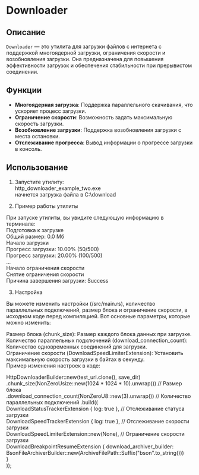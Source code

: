 # Downloader

## Описание
`Downloader` — это утилита для загрузки файлов с интернета с поддержкой многоядерной загрузки, ограничения скорости и возобновления загрузки. Она предназначена для повышения эффективности загрузок и обеспечения стабильности при прерывистом соединении.

## Функции
- **Многоядерная загрузка**: Поддержка параллельного скачивания, что ускоряет процесс загрузки.
- **Ограничение скорости**: Возможность задать максимальную скорость загрузки.
- **Возобновление загрузки**: Поддержка возобновления загрузки с места остановки.
- **Отслеживание прогресса**: Вывод информации о прогрессе загрузки в консоль.


## Использование
1. Запустите утилиту:<br>
http_downloader_example_two.exe<br>
начнется загрузка файла в C:\download<br>

2. Пример работы утилиты
   
При запуске утилиты, вы увидите следующую информацию в терминале:<br>
Подготовка к загрузке<br>
Общий размер: 0.0 Мб<br>
Начало загрузки<br>
Прогресс загрузки: 10.00% (50/500)<br>
Прогресс загрузки: 20.00% (100/500)<br>
...<br>
Начало ограничения скорости<br>
Снятие ограничения скорости<br>
Причина завершения загрузки: Success<br>

3. Настройка
   
Вы можете изменить настройки  (/src/main.rs),  количество параллельных подключений, размер блока и ограничение скорости, в исходном коде перед компиляцией. Вот основные параметры, которые можно изменить:

Размер блока (chunk_size): Размер каждого блока данных при загрузке.<br>
Количество параллельных подключений (download_connection_count): Количество одновременных соединений для загрузки.<br>
Ограничение скорости (DownloadSpeedLimiterExtension): Установить максимальную скорость загрузки в байтах в секунду.<br>
Пример изменения настроек в коде:<br>


HttpDownloaderBuilder::new(test_url.clone(), save_dir)<br>
    .chunk_size(NonZeroUsize::new(1024 * 1024 * 10).unwrap()) // Размер блока<br>
    .download_connection_count(NonZeroU8::new(3).unwrap())    // Количество параллельных подключений
    .build((<br>
        DownloadStatusTrackerExtension { log: true },       // Отслеживание статуса загрузки<br>
        DownloadSpeedTrackerExtension { log: true },       // Отслеживание скорости загрузки<br>
        DownloadSpeedLimiterExtension::new(None),          // Ограничение скорости загрузки<br>
        DownloadBreakpointResumeExtension {
            download_archiver_builder: BsonFileArchiverBuilder::new(ArchiveFilePath::Suffix("bson".to_string()))<br>
        }<br>
    ));
